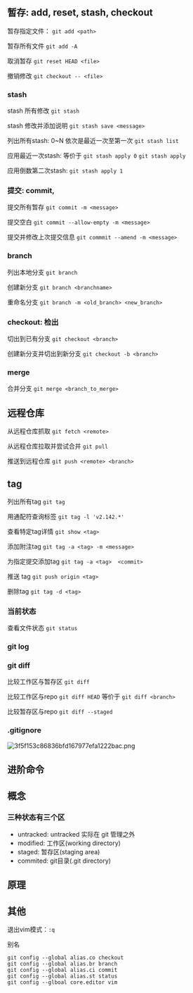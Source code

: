 
## 暂存: add, reset, stash, checkout
暂存指定文件：
`git add <path>`

暂存所有文件
`git add -A`

取消暂存
`git reset HEAD <file>`

撤销修改
`git checkout -- <file>`

### stash
stash 所有修改
`git stash`

stash 修改并添加说明
`git stash save <message>`

列出所有stash: 0~N 依次是最近一次至第一次
`git stash list`

应用最近一次stash: 等价于 `git stash apply 0`
`git stash apply`

应用倒数第二次stash:
`git stash apply 1`


### 提交: commit, 
提交所有暂存
`git commit -m <message>`

提交空白
`git commit --allow-empty -m <message>`

提交并修改上次提交信息
`git commmit --amend -m <message>`


### branch
列出本地分支
`git branch`

创建新分支
`git branch <branchname>`

重命名分支
`git branch -m <old_branch> <new_branch>`


### checkout: 检出
切出到已有分支
`git checkout <branch>`

创建新分支并切出到新分支
`git checkout -b <branch>`


### merge
合并分支
`git merge <branch_to_merge>`

## 远程仓库

从远程仓库抓取
`git fetch <remote>`

从远程仓库拉取并尝试合并
`git pull`

推送到远程仓库
`git push <remote> <branch>`


## tag
列出所有tag
`git tag`

用通配符查询标签
`git tag -l 'v2.142.*'`

查看特定tag详情
`git show <tag>`

添加附注tag
`git tag -a <tag> -m <message>`

为指定提交添加tag
`git tag -a <tag>  <commit>`

推送 tag
`git push origin <tag>`

删除tag
`git tag -d <tag>`    


### 当前状态
查看文件状态
`git status`

### git log


### git diff
比较工作区与暂存区
`git diff`

比较工作区与repo
`git diff HEAD` 等价于 `git diff <branch>`

比较暂存区与repo
`git diff --staged`

### .gitignore
![3f5f153c86836bfd167977efa1222bac.png](evernotecid://9D6C7E1A-5328-4E86-B5F1-4A03CCA9B003/appyinxiangcom/8957728/ENResource/p9219)



## 进阶命令

## 概念
### 三种状态有三个区
* untracked: untracked 实际在 git 管理之外
* modified: 工作区(working directory)
* staged: 暂存区(staging area)
* commited: git目录(.git directory)

## 原理


## 其他
退出vim模式：`:q`

别名
```
git config --global alias.co checkout
git config --global alias.br branch  
git config --global alias.ci commit
git config --global alias.st status
git config --glboal core.editor vim
```